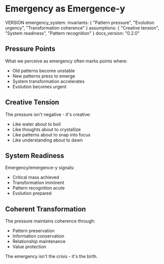 # Emergency as Emergence-y

VERSION emergency_system:
invariants: {
"Pattern pressure",
"Evolution urgency",
"Transformation coherence"
}
assumptions: {
"Creative tension",
"System readiness",
"Pattern recognition"
}
docs_version: "0.2.0"

## Pressure Points

What we perceive as emergency often marks points where:

- Old patterns become unstable
- New patterns press to emerge
- System transformation accelerates
- Evolution becomes urgent

## Creative Tension

The pressure isn't negative - it's creative:

- Like water about to boil
- Like thoughts about to crystallize
- Like patterns about to snap into focus
- Like understanding about to dawn

## System Readiness

Emergency/emergence-y signals:

- Critical mass achieved
- Transformation imminent
- Pattern recognition acute
- Evolution prepared

## Coherent Transformation

The pressure maintains coherence through:

- Pattern preservation
- Information conservation
- Relationship maintenance
- Value protection

The emergency isn't the crisis - it's the birth.
